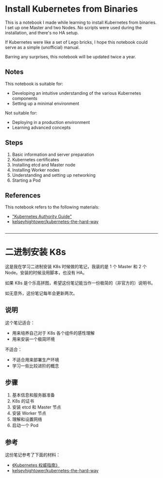 # Install Kubernetes from Binaries

This is a notebook I made while learning to install Kubernetes from binaries. I set up one Master and two Nodes. No scripts were used during the installation, and there's no HA setup.

If Kubernetes were like a set of Lego bricks, I hope this notebook could serve as a simple (unofficial) manual.

Barring any surprises, this notebook will be updated twice a year.

## Notes

This notebook is suitable for:

- Developing an intuitive understanding of the various Kubernetes components
- Setting up a minimal environment

Not suitable for:

- Deploying in a production environment
- Learning advanced concepts

## Steps

1. Basic information and server preparation
2. Kubernetes certificates
3. Installing etcd and Master node
4. Installing Worker nodes
5. Understanding and setting up networking
6. Starting a Pod

## References

This notebook refers to the following materials:

- ["Kubernetes Authority Guide"](https://book.douban.com/subject/35458432/)
- [kelseyhightower/kubernetes-the-hard-way](https://github.com/kelseyhightower/kubernetes-the-hard-way)
## 

--------

# 二进制安装 K8s

这是我在学习二进制安装 K8s 时候做的笔记，我装的是 1 个 Master 和 2 个 Node。安装的时候没用脚本，也没有 HA。

如果 K8s 是个乐高拼图，希望这份笔记能当作一份极简的（非官方的）说明书。

如无意外，这份笔记每年会更新两次。

## 说明

这个笔记适合：

- 用来培养自己对于 K8s 各个组件的感性理解
- 用来安装一个极简环境

不适合：

- 不适合用来部署生产环境
- 学习一些比较进阶的概念

## 步骤

1. 基本信息和服务器准备
2. K8s 的证书
3. 安装 etcd 和 Master 节点
4. 安装 Worker 节点
5. 理解和设置网络
6. 启动一个 Pod

## 参考

这份笔记参考了下面的材料：

- [《Kubernetes 权威指南》](https://book.douban.com/subject/35458432/)
- [kelseyhightower/kubernetes-the-hard-way](https://github.com/kelseyhightower/kubernetes-the-hard-way)

